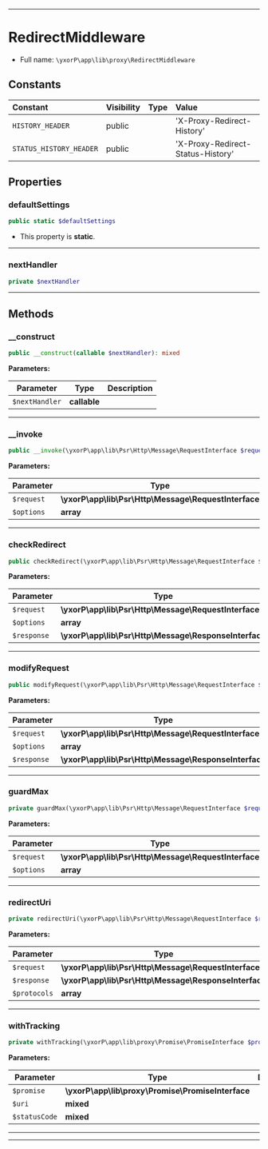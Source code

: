 ***

# RedirectMiddleware





* Full name: `\yxorP\app\lib\proxy\RedirectMiddleware`


## Constants

| Constant | Visibility | Type | Value |
|:---------|:-----------|:-----|:------|
|`HISTORY_HEADER`|public| |&#039;X-Proxy-Redirect-History&#039;|
|`STATUS_HISTORY_HEADER`|public| |&#039;X-Proxy-Redirect-Status-History&#039;|

## Properties


### defaultSettings



```php
public static $defaultSettings
```



* This property is **static**.


***

### nextHandler



```php
private $nextHandler
```






***

## Methods


### __construct



```php
public __construct(callable $nextHandler): mixed
```








**Parameters:**

| Parameter | Type | Description |
|-----------|------|-------------|
| `$nextHandler` | **callable** |  |




***

### __invoke



```php
public __invoke(\yxorP\app\lib\Psr\Http\Message\RequestInterface $request, array $options): mixed
```








**Parameters:**

| Parameter | Type | Description |
|-----------|------|-------------|
| `$request` | **\yxorP\app\lib\Psr\Http\Message\RequestInterface** |  |
| `$options` | **array** |  |




***

### checkRedirect



```php
public checkRedirect(\yxorP\app\lib\Psr\Http\Message\RequestInterface $request, array $options, \yxorP\app\lib\Psr\Http\Message\ResponseInterface $response): mixed
```








**Parameters:**

| Parameter | Type | Description |
|-----------|------|-------------|
| `$request` | **\yxorP\app\lib\Psr\Http\Message\RequestInterface** |  |
| `$options` | **array** |  |
| `$response` | **\yxorP\app\lib\Psr\Http\Message\ResponseInterface** |  |




***

### modifyRequest



```php
public modifyRequest(\yxorP\app\lib\Psr\Http\Message\RequestInterface $request, array $options, \yxorP\app\lib\Psr\Http\Message\ResponseInterface $response): mixed
```








**Parameters:**

| Parameter | Type | Description |
|-----------|------|-------------|
| `$request` | **\yxorP\app\lib\Psr\Http\Message\RequestInterface** |  |
| `$options` | **array** |  |
| `$response` | **\yxorP\app\lib\Psr\Http\Message\ResponseInterface** |  |




***

### guardMax



```php
private guardMax(\yxorP\app\lib\Psr\Http\Message\RequestInterface $request, array& $options): mixed
```








**Parameters:**

| Parameter | Type | Description |
|-----------|------|-------------|
| `$request` | **\yxorP\app\lib\Psr\Http\Message\RequestInterface** |  |
| `$options` | **array** |  |




***

### redirectUri



```php
private redirectUri(\yxorP\app\lib\Psr\Http\Message\RequestInterface $request, \yxorP\app\lib\Psr\Http\Message\ResponseInterface $response, array $protocols): mixed
```








**Parameters:**

| Parameter | Type | Description |
|-----------|------|-------------|
| `$request` | **\yxorP\app\lib\Psr\Http\Message\RequestInterface** |  |
| `$response` | **\yxorP\app\lib\Psr\Http\Message\ResponseInterface** |  |
| `$protocols` | **array** |  |




***

### withTracking



```php
private withTracking(\yxorP\app\lib\proxy\Promise\PromiseInterface $promise, mixed $uri, mixed $statusCode): mixed
```








**Parameters:**

| Parameter | Type | Description |
|-----------|------|-------------|
| `$promise` | **\yxorP\app\lib\proxy\Promise\PromiseInterface** |  |
| `$uri` | **mixed** |  |
| `$statusCode` | **mixed** |  |




***


***

